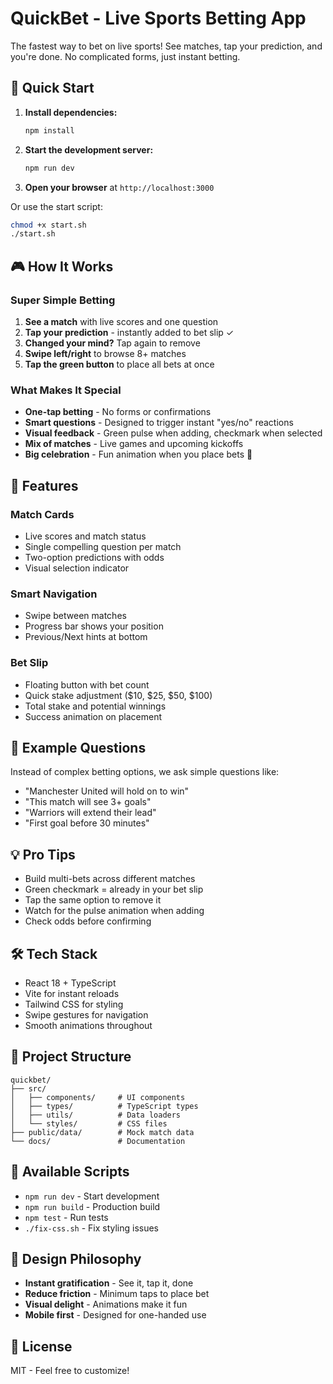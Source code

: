 # QuickBet - Live Sports Betting App

The fastest way to bet on live sports! See matches, tap your prediction, and you're done. No complicated forms, just instant betting.

## 🚀 Quick Start

1. **Install dependencies:**
   ```bash
   npm install
   ```

2. **Start the development server:**
   ```bash
   npm run dev
   ```

3. **Open your browser** at `http://localhost:3000`

Or use the start script:
```bash
chmod +x start.sh
./start.sh
```

## 🎮 How It Works

### Super Simple Betting
1. **See a match** with live scores and one question
2. **Tap your prediction** - instantly added to bet slip ✓
3. **Changed your mind?** Tap again to remove
4. **Swipe left/right** to browse 8+ matches
5. **Tap the green button** to place all bets at once

### What Makes It Special
- **One-tap betting** - No forms or confirmations
- **Smart questions** - Designed to trigger instant "yes/no" reactions
- **Visual feedback** - Green pulse when adding, checkmark when selected
- **Mix of matches** - Live games and upcoming kickoffs
- **Big celebration** - Fun animation when you place bets 🎉

## 📱 Features

### Match Cards
- Live scores and match status
- Single compelling question per match
- Two-option predictions with odds
- Visual selection indicator

### Smart Navigation
- Swipe between matches
- Progress bar shows your position
- Previous/Next hints at bottom

### Bet Slip
- Floating button with bet count
- Quick stake adjustment ($10, $25, $50, $100)
- Total stake and potential winnings
- Success animation on placement

## 🎯 Example Questions

Instead of complex betting options, we ask simple questions like:
- "Manchester United will hold on to win"
- "This match will see 3+ goals"
- "Warriors will extend their lead"
- "First goal before 30 minutes"

## 💡 Pro Tips

- Build multi-bets across different matches
- Green checkmark = already in your bet slip
- Tap the same option to remove it
- Watch for the pulse animation when adding
- Check odds before confirming

## 🛠️ Tech Stack

- React 18 + TypeScript
- Vite for instant reloads
- Tailwind CSS for styling
- Swipe gestures for navigation
- Smooth animations throughout

## 📁 Project Structure

```
quickbet/
├── src/
│   ├── components/     # UI components
│   ├── types/          # TypeScript types
│   ├── utils/          # Data loaders
│   └── styles/         # CSS files
├── public/data/        # Mock match data
└── docs/               # Documentation
```

## 🔧 Available Scripts

- `npm run dev` - Start development
- `npm run build` - Production build
- `npm test` - Run tests
- `./fix-css.sh` - Fix styling issues

## 🎨 Design Philosophy

- **Instant gratification** - See it, tap it, done
- **Reduce friction** - Minimum taps to place bet
- **Visual delight** - Animations make it fun
- **Mobile first** - Designed for one-handed use

## 📝 License

MIT - Feel free to customize!